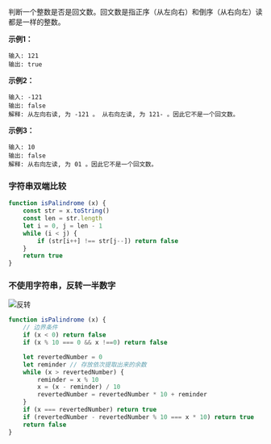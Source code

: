判断一个整数是否是回文数。回文数是指正序（从左向右）和倒序（从右向左）读都是一样的整数。

**示例1：**
```
输入: 121
输出: true
```

**示例2：**
```
输入: -121
输出: false
解释: 从左向右读, 为 -121 。 从右向左读, 为 121- 。因此它不是一个回文数。
```

**示例3：**
```
输入: 10
输出: false
解释: 从右向左读, 为 01 。因此它不是一个回文数。
```

### 字符串双端比较
```js
function isPalindrome (x) {
	const str = x.toString()
	const len = str.length
	let i = 0, j = len - 1
	while (i < j) {
		if (str[i++] !== str[j--]) return false
	}
	return true
}
```

### 不使用字符串，反转一半数字

![反转](https://assets.leetcode-cn.com/solution-static/9/9_fig1.png)

```js
function isPalindrome (x) {
	// 边界条件
	if (x < 0) return false
	if (x % 10 === 0 && x !==0) return false

	let revertedNumber = 0
	let reminder // 存放依次提取出来的余数
	while (x > revertedNumber) {
		reminder = x % 10
		x = (x - reminder) / 10
		revertedNumber = revertedNumber * 10 + reminder
	}
	if (x === revertedNumber) return true
	if (revertedNumber - revertedNumber % 10 === x * 10) return true
	return false
}
```